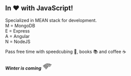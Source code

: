 ## In ❤️ with JavaScript!

Specialized in MEAN stack for development. <br>
M = MongoDB <br>
E = Express <br>
A = Angular <br>
N = NodeJS <br>

Pass free time with speedcubing 🧊, books 📚 and coffee ☕

##### Winter is coming ![Winter is coming](img/stark-2.png)

